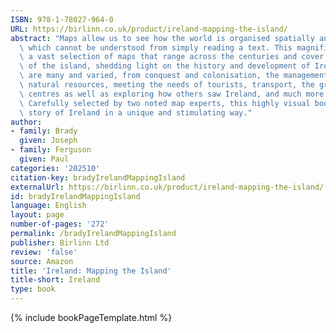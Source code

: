 ```yaml
---
ISBN: 978-1-78027-964-0
URL: https://birlinn.co.uk/product/ireland-mapping-the-island/
abstract: "Maps allow us to see how the world is organised spatially and show us relationships\
  \ which cannot be understood from simply reading a text. This magnificent book highlights\
  \ a vast selection of maps that range across the centuries and cover every part\
  \ of the island, shedding light on the history and development of Ireland.The themes\
  \ are many and varied, from conquest and colonisation, the management of the landscape,\
  \ natural resources, meeting the needs of tourists, transport, the growth of urban\
  \ centres as well as exploring how others saw Ireland, and much more besides.\_\
  \ Carefully selected by two noted map experts, this highly visual book tells the\
  \ story of Ireland in a unique and stimulating way."
author:
- family: Brady
  given: Joseph
- family: Ferguson
  given: Paul
categories: '202510'
citation-key: bradyIrelandMappingIsland
externalUrl: https://birlinn.co.uk/product/ireland-mapping-the-island/
id: bradyIrelandMappingIsland
language: English
layout: page
number-of-pages: '272'
permalink: /bradyIrelandMappingIsland
publisher: Birlinn Ltd
review: 'false'
source: Amazon
title: 'Ireland: Mapping the Island'
title-short: Ireland
type: book
---
```

{% include bookPageTemplate.html %}